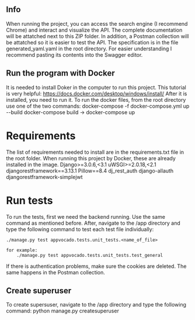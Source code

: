 ## Info
When running the project, you can access the search engine (I recommend Chrome) and interact and visualize the API.
The complete documentation will be attatched next to this ZIP folder.
In addition, a Postman collection will be attatched so it is easier to test the API.
The specification is in the file generated_yaml.yaml in the root directory. For easier understanding I recommend pasting its contents into the Swagger editor.

## Run the program with Docker
It is needed to install Doker in the computer to run this project.
    This tutorial is very helpful: https://docs.docker.com/desktop/windows/install/
After it is installed, you need to run it.
To run the docker files, from the root directory use one of the two commands:
    docker-compose -f docker-compose.yml up --build
    docker-compose build -> docker-compose up

# Requirements
The list of requirements needed to install are in the requirements.txt file in the root folder. When running this project by Docker, these are already installed in the image.
    Django>=3.0.6,<3.1
    uWSGI>=2.0.18,<2.1
    djangorestframework==3.13.1
    Pillow==8.4
    dj_rest_auth
    django-allauth
    djangorestframework-simplejwt


# Run tests
To run the tests, first we need the backend running. Use the same command as mentioned before.
After, navigate to the /app directory and type the following command to test each test file individually:

    ./manage.py test appvocado.tests.unit_tests.<name_of_file>
    
    for example:
        ./manage.py test appvocado.tests.unit_tests.test_general

If there is authentication problems, make sure the cookies are deleted. The same happens in the Postman collection.

## Create superuser
To create supersuser, navigate to the /app directory and type the following command:
    python manage.py createsuperuser